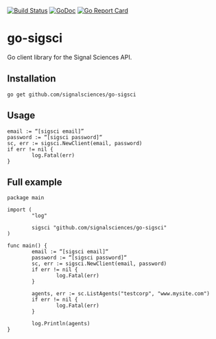 [![Build Status](https://travis-ci.org/signalsciences/go-sigsci.svg?branch=master)](https://travis-ci.org/signalsciences/go-sigsci) [![GoDoc](https://godoc.org/github.com/signalsciences/go-sigsci?status.svg)](https://godoc.org/github.com/signalsciences/go-sigsci) [![Go Report Card](https://goreportcard.com/badge/github.com/signalsciences/go-sigsci)](https://goreportcard.com/report/github.com/signalsciences/go-sigsci)

# go-sigsci
Go client library for the Signal Sciences API.

## Installation

```
go get github.com/signalsciences/go-sigsci
```

## Usage

```
email := “[sigsci email]”
password := “[sigsci password]“
sc, err := sigsci.NewClient(email, password)
if err != nil {
        log.Fatal(err)
}
```

## Full example

```
package main

import (
        "log"

        sigsci "github.com/signalsciences/go-sigsci"
)

func main() {
        email := “[sigsci email]“
        password := “[sigsci password]“
        sc, err := sigsci.NewClient(email, password)
        if err != nil {
                log.Fatal(err)
        }

        agents, err := sc.ListAgents("testcorp", "www.mysite.com")
        if err != nil {
                log.Fatal(err)
        }

        log.Println(agents)
}
```
